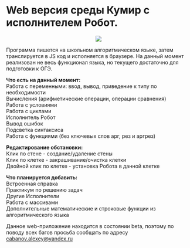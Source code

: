 # Web версия среды Кумир с исполнителем Робот.
<p align='center'><img src='http://cs8.pikabu.ru/post_img/2016/06/09/9/1465483588158547294.png'/></p>
Программа пишется на школьном алгоритмическом языке, затем транслируется в JS код и исполняется в браузере. На данный момент реализован не весь функционал языка, но текущего достаточно для подготовки к ОГЭ.

**Что есть на данный момент:**<br>
Работа с переменными: ввод, вывод, приведение к типу по необходимости<br>
Вычисления (арифметические операции, операции сравнения)<br>
Работа с условиями<br>
Работа с циклами<br>
Исполнитель Робот<br>
Вывод ошибок<br>
Подсветка синтаксиса <br>
Работа с функциями (без ключевых слов арг, рез и аргрез)<br>

**Редактирование обстановки:**<br>
Клик по стене - создание/удаление стены<br>
Клик по клетке - закрашивание/очистка клетки<br>
Двойной клик по клетке - установка Робота в данной клетке<br>

**Что планируется добавить:**<br>
Встроенная справка<br>
Практикум по решению задач<br>
Другие Исполнители<br>
Работа с массивами<br>
Дополнительные математические и строковые функции из алгоритмического языка


Данное web-приложение находится в состоянии beta, поэтому по поводу всех багов просьба сообщать по адресу cabanov.alexey@yandex.ru
